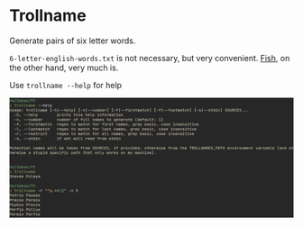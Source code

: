 # Trollname
Generate pairs of six letter words.

`6-letter-english-words.txt` is not necessary, but very convenient.
[Fish](https://fishshell.com/), on the other hand, very much is.

Use `trollname --help` for help

![A picture showing usage of trollname, demonstrating the help message, basic usage, filtering names, and setting an amount of names to generate](example.png)

